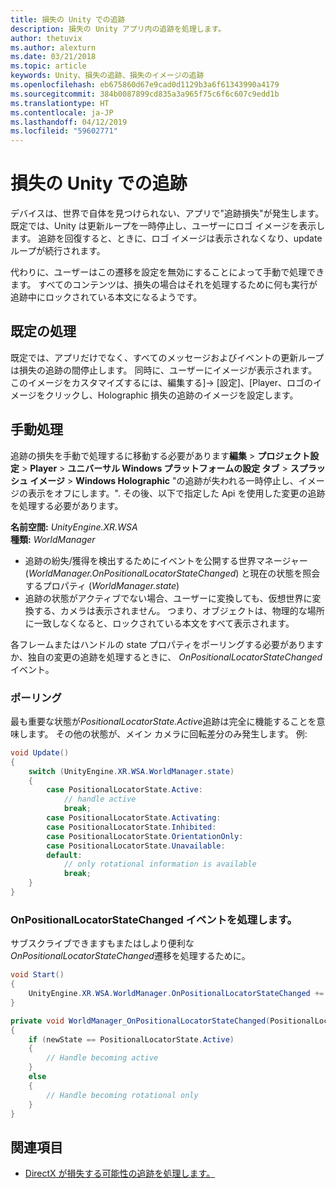 ```yaml
---
title: 損失の Unity での追跡
description: 損失の Unity アプリ内の追跡を処理します。
author: thetuvix
ms.author: alexturn
ms.date: 03/21/2018
ms.topic: article
keywords: Unity、損失の追跡、損失のイメージの追跡
ms.openlocfilehash: eb675860d67e9cad0d1129b3a6f61343990a4179
ms.sourcegitcommit: 384b0087899cd835a3a965f75c6f6c607c9edd1b
ms.translationtype: HT
ms.contentlocale: ja-JP
ms.lasthandoff: 04/12/2019
ms.locfileid: "59602771"
---
```

# <a name="tracking-loss-in-unity"></a>損失の Unity での追跡

デバイスは、世界で自体を見つけられない、アプリで"追跡損失"が発生します。 既定では、Unity は更新ループを一時停止し、ユーザーにロゴ イメージを表示します。 追跡を回復すると、ときに、ロゴ イメージは表示されなくなり、update ループが続行されます。

代わりに、ユーザーはこの遷移を設定を無効にすることによって手動で処理できます。 すべてのコンテンツは、損失の場合はそれを処理するために何も実行が追跡中にロックされている本文になるようです。

## <a name="default-handling"></a>既定の処理

既定では、アプリだけでなく、すべてのメッセージおよびイベントの更新ループは損失の追跡の間停止します。 同時に、ユーザーにイメージが表示されます。 このイメージをカスタマイズするには、編集する]-> [設定]、[Player、ロゴのイメージをクリックし、Holographic 損失の追跡のイメージを設定します。

## <a name="manual-handling"></a>手動処理

追跡の損失を手動で処理するに移動する必要があります**編集** > **プロジェクト設定** > **Player**  >  **ユニバーサル Windows プラットフォームの設定 タブ** > **スプラッシュ イメージ** > **Windows Holographic** "の追跡が失われる一時停止し、イメージの表示をオフにします。". その後、以下で指定した Api を使用した変更の追跡を処理する必要があります。

**名前空間:** *UnityEngine.XR.WSA*<br>
**種類:** *WorldManager*

* 追跡の紛失/獲得を検出するためにイベントを公開する世界マネージャー (*WorldManager.OnPositionalLocatorStateChanged*) と現在の状態を照会するプロパティ (*WorldManager.state*)
* 追跡の状態がアクティブでない場合、ユーザーに変換しても、仮想世界に変換する、カメラは表示されません。 つまり、オブジェクトは、物理的な場所に一致しなくなると、ロックされている本文をすべて表示されます。

各フレームまたはハンドルの state プロパティをポーリングする必要がありますか、独自の変更の追跡を処理するときに、 *OnPositionalLocatorStateChanged*イベント。

### <a name="polling"></a>ポーリング

最も重要な状態が*PositionalLocatorState.Active*追跡は完全に機能することを意味します。 その他の状態が、メイン カメラに回転差分のみ発生します。 例:

```cs
void Update()
{
    switch (UnityEngine.XR.WSA.WorldManager.state)
    {
        case PositionalLocatorState.Active:
            // handle active
            break;
        case PositionalLocatorState.Activating:
        case PositionalLocatorState.Inhibited:
        case PositionalLocatorState.OrientationOnly:
        case PositionalLocatorState.Unavailable:
        default:
            // only rotational information is available
            break;
    }
}
```

### <a name="handling-the-onpositionallocatorstatechanged-event"></a>OnPositionalLocatorStateChanged イベントを処理します。

サブスクライブできますもまたはしより便利な*OnPositionalLocatorStateChanged*遷移を処理するために。

```cs
void Start()
{
    UnityEngine.XR.WSA.WorldManager.OnPositionalLocatorStateChanged += WorldManager_OnPositionalLocatorStateChanged;
}

private void WorldManager_OnPositionalLocatorStateChanged(PositionalLocatorState oldState, PositionalLocatorState newState)
{
    if (newState == PositionalLocatorState.Active)
    {
        // Handle becoming active
    }
    else
    {
        // Handle becoming rotational only
    }
}
```

## <a name="see-also"></a>関連項目
* [DirectX が損失する可能性の追跡を処理します。](coordinate-systems-in-directx.md#handling-tracking-loss)
